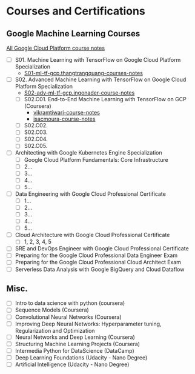# Courses and Certifications

## Google Machine Learning Courses
[All Google Cloud Platform course notes](https://github.com/GoogleCloudPlatform/training-data-analyst/tree/master/courses/machine_learning/deepdive)
- [ ] S01. Machine Learning with TensorFlow on Google Cloud Platform Specialization
  - [S01-ml-tf-gcp.thangtrangquang-courses-notes](https://github.com/thangtranquang/machine-learning-tensorflow-gcp)
- [ ] S02. Advanced Machine Learning with TensorFlow on Google Cloud Platform Specialization
  - [S02-adv-ml-tf-gcp.ingonader-course-notes](https://github.com/ingonader/gcp-ml-02-advanced-ml-with-tf-on-gcp)
  - [ ] S02.C01. End-to-End Machine Learning with TensorFlow on GCP (Coursera)
    - [vikramtiwari-course-notes](https://github.com/VikramTiwari/end-to-end-machine-learning-with-google-cloud)
    - [isacmoura-course-notes](]https://github.com/isacmoura/machine-learning-tf-google-cloud)
  - [ ] S02.C02. 
  - [ ] S02.C03.
  - [ ] S02.C04.
  - [ ] S02.C05.
- [ ] Architecting with Google Kubernetes Engine Specialization
  - [ ] Google Cloud Platform Fundamentals: Core Infrastructure
  - [ ] 2...
  - [ ] 3...
  - [ ] 4...
  - [ ] 5...
- [ ] Data Engineering with Google Cloud Professional Certificate
  - [ ] 1...
  - [ ] 2...
  - [ ] 3...
  - [ ] 4...
  - [ ] 5...
- [ ] Cloud Architecture with Google Cloud Professional Certificate
  - [ ] 1, 2, 3, 4, 5
- [ ] SRE and DevOps Engineer with Google Cloud Professional Certificate
- [ ] Preparing for the Google Cloud Professional Data Engineer Exam
- [ ] Preparing for the Google Cloud Professional Cloud Architect Exam
- [ ] Serverless Data Analysis with Google BigQuery and Cloud Dataflow

## Misc.
- [ ] Intro to data science with python (coursera)
- [ ] Sequence Models (Coursera)
- [ ] Convolutional Neural Networks (Coursera)
- [ ] Improving Deep Neural Networks: Hyperparameter tuning, Regularization and Optimization
- [ ] Neural Networks and Deep Learning (Coursera)
- [ ] Structuring Machine Learning Projects (Coursera)
- [ ] Intermedia Python for DataScience (DataCamp)
- [ ] Deep Learning Foundations (Udacity - Nano Degree)
- [ ] Artificial Intelligence (Udacity - Nano Degree)
